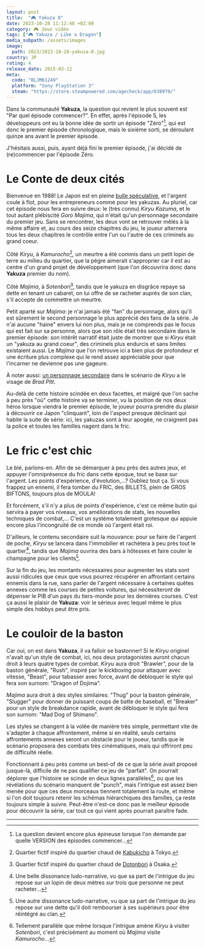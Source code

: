 ```yaml
---
layout: post
title:  "🎮 Yakuza 0"
date: 2023-10-28 11:12:40 +02:00
category: 🎮 Jeux vidéo
tags: ["🎮 Yakuza / Like a Dragon"]
media_subpath: /assets/images
image:
  path: 2023/2023-10-28-yakuza-0.jpg
country: JP
rating: 4
release_date: 2015-03-12
meta:
  code: "BLJM61249"
  platform: "Sony PlayStation 3"
  steam: "https://store.steampowered.com/agecheck/app/638970/"
---
```


Dans la communauté **Yakuza**, la question qui revient le plus souvent est "Par quel épisode commencer?". En effet, après l'épisode 5, les développeurs ont eu la bonne idée de sortir un épisode "Zéro"[^1], qui est donc le premier épisode chronologique, mais le sixième sorti, se déroulant quinze ans avant le premier épisode.

J'hésitais aussi, puis, ayant déjà fini le premier épisode, j'ai décidé de (re)commencer par l'épisode Zéro.

# Le Conte de deux cités

Bienvenue en 1988! Le Japon est en pleine [<i class="fab fa-wikipedia-w"></i> bulle spéculative](https://fr.wikipedia.org/wiki/Bulle_sp%C3%A9culative_japonaise), et l'argent coule à flot, pour les entrepreneurs comme pour les yakuzas. Au pluriel, car cet épisode nous fera en suivre deux: le (très connu) _Kiryu Kazuma_, et le tout autant plébiscité _Goro Majima_, qui n'était qu'un personnage secondaire du premier jeu. Sans se rencontrer, les deux vont se retrouver mêlés à la même affaire et, au cours des seize chapitres du jeu, le joueur alternera tous les deux chapitres le contrôle entre l'un ou l'autre de ces criminels au grand coeur. 

Côté _Kiryu_, à _Kamurocho_[^2], un meurtre a été commis dans un petit lopin de terre au milieu du quartier, que la pègre aimerait s'approprier car il est au centre d'un grand projet de développement (que l'on découvrira donc dans **Yakuza** premier du nom).

Côté _Majima_, à _Sotenbori_[^3], tandis que le yakuza en disgrâce repaye sa dette en tenant un cabaret, on lui offre de se racheter auprès de son clan, s'il accepte de commettre un meurtre.

Petit aparté sur _Majima_: je n'ai jamais été "fan" du personnage, alors qu'il est sûrement le second personnage le plus apprécié des fans de la série. Je n'ai aucune "haine" envers lui non plus, mais je ne comprends pas le focus qui est fait sur sa personne, alors que son rôle était très secondaire dans le premier épisode: son intérêt narratif était juste de montrer que si _Kiryu_ était un "yakuza au grand coeur", des criminels plus endurcis et sans limites existaient aussi. Le _Majima_ que l'on retrouve ici a bien plus de profondeur et une écriture plus complexe qui le rend assez appréciable pour que l'incarner ne devienne pas une gageure.

À noter aussi: [un personnage secondaire](https://yakuza.fandom.com/wiki/Jun_Oda) dans le scénario de _Kiryu_ a le visage de _Brad Pitt_.

Au-delà de cette histoire scindée en deux facettes, et malgré que l'on sache à peu près "où" cette histoire va se terminer, vu la position de nos deux héros lorsque viendra le premier épisode, le joueur pourra prendre du plaisir à découvrir ce Japon "clinquant", loin de l'aspect presque déclinant qui habite la suite de série: ici, les yakuzas sont à leur apogée, ne craignent pas la police et toutes les familles nagent dans le fric.

# Le fric c'est chic

Le blé, parlons-en. Afin de se démarquer à peu près des autres jeux, et appuyer l'omniprésence du fric dans cette époque, tout se base sur l'argent. Les points d'expérience, d'évolution,...? Oubliez tout ça. Si vous frappez un ennemi, il fera tomber du FRIC, des BILLETS, plein de GROS BIFTONS, toujours plus de MOULA!

Et forcément, s'il n'y a plus de points d'expérience, c'est ce même butin qui servira à payer vos niveaux, vos améliorations de stats, les nouvelles techniques de combat,... C'est un système totalement grotesque qui appuie encore plus l'incongruité de ce monde où l'argent était roi.

D'ailleurs, le contenu secondaire suit la mouvance: pour se faire de l'argent de poche, _Kiryu_ se lancera dans l'immobilier et rachètera à peu près tout le quartier[^4], tandis que _Majima_ ouvrira des bars à hôtesses et faire couler le champagne pour les clients[^5].

Sur la fin du jeu, les montants nécessaires pour augmenter les stats sont aussi ridicules que ceux que vous pourrez récupérer en affrontant certains ennemis dans la rue, sans parler de l'argent nécessaire à certaines quêtes annexes comme les courses de petites voitures, qui nécessiteront de dépenser le PIB d'un pays du tiers-monde pour les dernières courses. C'est ça aussi le plaisir de **Yakuza**: voir le sérieux avec lequel même le plus simple des hobbys peut être pris.

# Le couloir de la baston

Car oui, on est dans **Yakuza**, il va falloir se bastonner! Si le _Kiryu_ originel n'avait qu'un style de combat, ici, nos deux protagonistes auront chacun droit à leurs quatre types de combat. _Kiryu_ aura droit "Brawler", pour de la baston générale, "Rush", inspiré par le kickboxing pour attaquer avec vitesse, "Beast", pour tabasser avec force, avant de débloquer le style qui fera son surnom: "Dragon of Dojima".

_Majima_ aura droit à des styles similaires: "Thug" pour la baston générale, "Slugger" pour donner de puissant coups de batte de baseball, et "Breaker" pour un style de breakdance rapide, avant de débloquer le style qui fera son surnom: "Mad Dog of Shimano".

Les styles se changent à la volée de manière très simple, permettant vite de s'adapter à chaque affrontement, même si en réalité, seuls certains affrontements annexes seront un obstacle pour le joueur, tandis que le scénario proposera des combats très cinématiques, mais qui offriront peu de difficulté réelle.

Fonctionnant à peu près comme un best-of de ce que la série avait proposé jusque-là, difficile de ne pas qualifier ce jeu de "parfait". On pourrait déplorer que l'histoire se scinde en deux lignes parallèles[^6], ou que les révélations du scénario manquent de "punch", mais l'intrigue est assez bien menée pour que ces deux morceaux tiennent totalement la route, et même si l'on doit toujours retenir les schémas hiérarchiques des familles, ça reste toujours simple à suivre. Peut-être n'est-ce donc pas le meilleur épisode pour découvrir la série, car tout ce qui vient après pourrait paraître fade.

***
[^1]: La question devient encore plus épineuse lorsque l'on demande par quelle VERSION des épisodes commencer...
[^2]: Quartier fictif inspiré du quartier chaud de [<i class="fab fa-wikipedia-w"></i> Kabukicho](https://fr.wikipedia.org/wiki/Kabukich%C5%8D) à Tokyo.
[^3]: Quartier fictif inspiré du quartier chaud de [<i class="fab fa-wikipedia-w"></i> Dotonbori](https://fr.wikipedia.org/wiki/D%C5%8Dtonbori) à Osaka.
[^4]: Une belle dissonance ludo-narrative, vu que sa part de l'intrigue du jeu repose sur un lopin de deux mètres sur trois que personne ne peut racheter...
[^5]: Une autre dissonance ludo-narrative, vu que sa part de l'intrigue du jeu repose sur une dette qu'il doit rembourser à ses supérieurs pour être réintégré au clan.
[^6]: Tellement parallèle que même lorsque l'intrigue amène _Kiryu_ à visiter _Sotenbori_, c'est précisément au moment où _Majima_ visite _Kamurocho_...